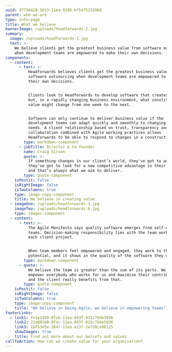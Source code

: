 ```yaml
---
uuid: 07758420-1033-11ea-9288-bf5475231968
parent: who-we-are
type: info-page
title: What we believe
bannerImage: /uploads/headforwards-2.jpg
summary:
  image: /uploads/headforwards-2.jpg
  text: >-
    We believe clients get the greatest business value from software outsourcing
    when development teams are empowered to make their own decisions.
components:
  - content:
      - text: >-
          Headforwards believes clients get the greatest business value from
          software outsourcing when development teams are empowered to make
          their own decisions.


          Clients look to Headforwards to develop software that creates value
          but, in a rapidly changing business environment, what constitutes that
          value might change from one week to the next.


          Software can only continue to deliver business value if the
          development teams can adapt quickly and smoothly to changing client
          needs. A client relationship based on trust, transparency and
          collaboration combined with Agile working practices allows
          Headforwards to be able to respond to changes in a constructive way.
        type: markdown-component
      - jobTitle: Director & Co-founder
        name: Craig Girvan
        quote: >-
          If something changes in our client’s world, they've got to adapt,
          they've got to look for a new competitive advantage in their software
          and that’s always what we aim to deliver.
        type: quote-component
    isPostit: false
    isRightImage: false
    isTwoColumns: true
    type: image-copy-component
    title: We believe in creating value
  - imageOne: /uploads/headforwards-3.jpg
    imageTwo: /uploads/headforwards-6.jpg
    type: images-component
  - content:
      - text: >-
          The Agile Manifesto says quality software emerges from self-organising
          teams. Decision-making responsibility lies with the team working on
          each client project.


          When team members feel empowered and engaged, they work to their full
          potential, and it shows in the quality of the software they deliver.
        type: markdown-component
      - quote: >-
          We believe the team is greater than the sum of its parts. We want to
          empower everybody who works for us and maximise their contribution –
          and the client really benefits from that.
        type: quote-component
    isPostit: false
    isRightImage: false
    isTwoColumns: true
    type: image-copy-component
    title: "We believe in being Agile, we believe in empowering teams"
footerLinks:
  - link1: fe1a1d50-0fab-11ea-843f-932c76de5936
    link2: 21a08160-0fac-11ea-843f-932c76de5936
    link3: 16f53e5e-3847-11ea-a137-2e728ce88125
    showImages: true
    title: Find out more about our beliefs and values
callToAction: How can we create value for your organisation?
---
```

